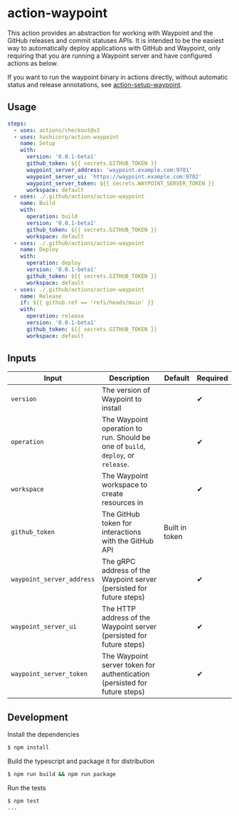# action-waypoint

This action provides an abstraction for working with Waypoint
and the GitHub releases and commit statuses APIs. It is
intended to be the easiest way to automatically deploy
applications with GitHub and Waypoint, only requiring that
you are running a Waypoint server and have configured
actions as below.

If you want to run the waypoint binary in actions
directly, without automatic status and release annotations,
see [action-setup-waypoint](https://github.com/hashicorp/action-setup-waypoint).

## Usage

```yaml
steps:
  - uses: actions/checkout@v2
  - uses: hashicorp/action-waypoint
    name: Setup
    with:
      version: '0.0.1-beta1'
      github_token: ${{ secrets.GITHUB_TOKEN }}
      waypoint_server_address: 'waypoint.example.com:9701'
      waypoint_server_ui: 'https://waypoint.example.com:9702'
      waypoint_server_token: ${{ secrets.WAYPOINT_SERVER_TOKEN }}
      workspace: default
  - uses: ./.github/actions/action-waypoint
    name: Build
    with:
      operation: build
      version: '0.0.1-beta1'
      github_token: ${{ secrets.GITHUB_TOKEN }}
      workspace: default
  - uses: ./.github/actions/action-waypoint
    name: Deploy
    with:
      operation: deploy
      version: '0.0.1-beta1'
      github_token: ${{ secrets.GITHUB_TOKEN }}
      workspace: default
  - uses: ./.github/actions/action-waypoint
    name: Release
    if: ${{ github.ref == 'refs/heads/main' }}
    with:
      operation: release
      version: '0.0.1-beta1'
      github_token: ${{ secrets.GITHUB_TOKEN }}
      workspace: default
```

## Inputs

| Input                     | Description                                                                      | Default        | Required |
| ------------------------- | -------------------------------------------------------------------------------- | -------------- | -------- |
| `version`                 | The version of Waypoint to install                                               |                | ✔        |
| `operation`               | The Waypoint operation to run. Should be one of `build`, `deploy`, or `release`. |                | ✔        |
| `workspace`               | The Waypoint workspace to create resources in                                    |                | ✔        |
| `github_token`            | The GitHub token for interactions with the GitHub API                            | Built in token |          |
| `waypoint_server_address` | The gRPC address of the Waypoint server (persisted for future steps)             |                | ✔        |
| `waypoint_server_ui`      | The HTTP address of the Waypoint server (persisted for future steps)             |                | ✔        |
| `waypoint_server_token`   | The Waypoint server token for authentication (persisted for future steps)        |                | ✔        |

## Development

Install the dependencies

```bash
$ npm install
```

Build the typescript and package it for distribution

```bash
$ npm run build && npm run package
```

Run the tests

```bash
$ npm test
...
```
